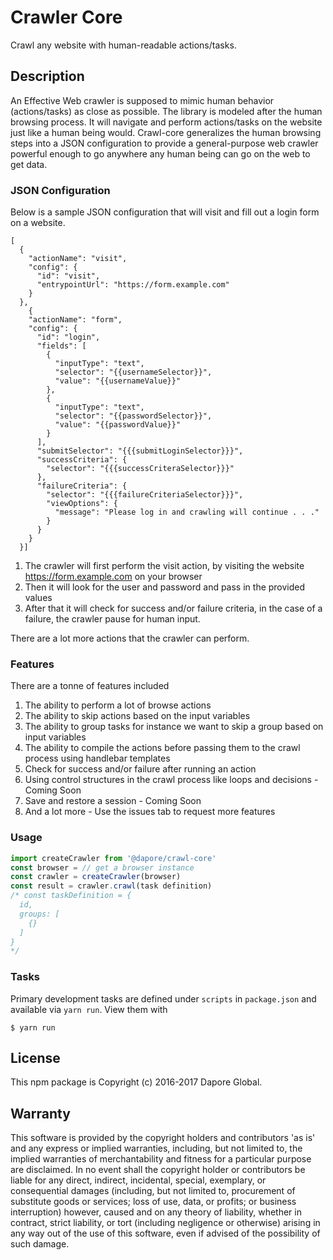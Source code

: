 # Crawler Core
Crawl any website with human-readable actions/tasks.
## Description

An Effective Web crawler is supposed to mimic human behavior (actions/tasks) as close as possible.
The library is modeled after the human browsing process. It will navigate and perform actions/tasks on the website just like a human being would.
Crawl-core generalizes the human browsing steps into a JSON configuration to provide a general-purpose web crawler powerful enough to go anywhere any human being can go on the web to get data.

### JSON Configuration
Below is a sample JSON configuration that will visit and fill out a login form on a website.

```
[
  {
    "actionName": "visit",
    "config": {
      "id": "visit",
      "entrypointUrl": "https://form.example.com"
    }
  },
    {
    "actionName": "form",
    "config": {
      "id": "login",
      "fields": [
        {
          "inputType": "text",
          "selector": "{{usernameSelector}}",
          "value": "{{usernameValue}}"
        },
        {
          "inputType": "text",
          "selector": "{{passwordSelector}}",
          "value": "{{passwordValue}}"
        }
      ],
      "submitSelector": "{{{submitLoginSelector}}}",
      "successCriteria": {
        "selector": "{{{successCriteraSelector}}}"
      },
      "failureCriteria": {
        "selector": "{{{failureCriteriaSelector}}}",
        "viewOptions": {
          "message": "Please log in and crawling will continue . . ."
        }
      }
    }
  }]
```
1. The crawler will first perform the visit action, by visiting the website https://form.example.com on your browser
2. Then it will look for the user and password and pass in the provided values
3. After that it will check for success and/or failure criteria, in the case of a failure, the crawler pause for human input.

There are a lot more actions that the crawler can perform.

### Features
There are a tonne of features included
1. The ability to perform a lot of browse actions
2. The ability to skip actions based on the input variables
3. The ability to group tasks for instance we want to skip a group based on input variables
4. The ability to compile the actions before passing them to the crawl process using handlebar templates
5. Check for success and/or failure after running an action
6. Using control structures in the crawl process like loops and decisions - Coming Soon
7. Save and restore a session  - Coming Soon
8. And a lot more - Use the issues tab to request more features

### Usage

```js
import createCrawler from '@dapore/crawl-core'
const browser = // get a browser instance
const crawler = createCrawler(browser)
const result = crawler.crawl(task definition)
/* const taskDefinition = {
  id,
  groups: [
    {}
  ]
}
*/
```
### Tasks

Primary development tasks are defined under `scripts` in `package.json`
and available via `yarn run`.
View them with

```
$ yarn run
```
## License

This npm package is Copyright (c) 2016-2017 Dapore Global.

## Warranty

This software is provided by the copyright holders and contributors 'as is' and
any express or implied warranties, including, but not limited to, the implied
warranties of merchantability and fitness for a particular purpose are
disclaimed. In no event shall the copyright holder or contributors be liable for
any direct, indirect, incidental, special, exemplary, or consequential damages
(including, but not limited to, procurement of substitute goods or services;
loss of use, data, or profits; or business interruption) however, caused and on
any theory of liability, whether in contract, strict liability, or tort
(including negligence or otherwise) arising in any way out of the use of this
software, even if advised of the possibility of such damage.
